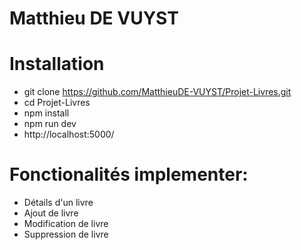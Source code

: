 # Matthieu DE VUYST

# Installation
- git clone https://github.com/MatthieuDE-VUYST/Projet-Livres.git
- cd Projet-Livres
- npm install
- npm run dev
- http://localhost:5000/

# Fonctionalités implementer:
- Détails d'un livre
- Ajout de livre
- Modification de livre
- Suppression de livre 
